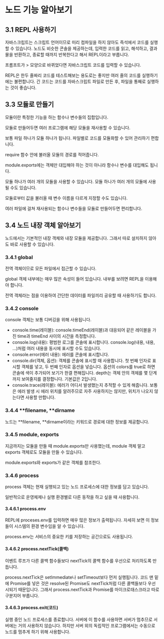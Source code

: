 # 노드 기능 알아보기

## 3.1 REPL 사용하기

자바스크립트는 스크립트 언어이므로 미리 컴파일을 하지 않아도 즉석에서 코드를 실행할 수 있습니다.
노드도 비슷한 콘솔을 제공하는데, 입력한 코드를 읽고, 해석하고, 결과물을 반환하고, 종료할 때까지 반복한다고 해서 REPL이라고 부릅니다.

프롬프트가 > 모양으로 바뀌었다면 자바스크립트 코드를 입력할 수 있습니다.

REPL은 한두 줄짜리 코드를 테스트해보는 용도로는 좋지만 여러 줄의 코드를 실행하기에는 불편합니다.
긴 코드는 코드를 자바스크립트 파일로 만든 후, 파일을 통째로 실행하는 것이 좋습니다.

## 3.3 모듈로 만들기

모듈이란 특정한 기능을 하는 함수나 변수들의 집합입니다.

모듈로 만들어두면 여러 프로그램에 해당 모듈을 재사용할 수 있습니다.

보통 파일 하나가 모듈 하나가 됩니다.
파일별로 코드를 모듈화할 수 있어 관리하기 편합니다.

require 함수 안에 불러올 모듈의 경로를 적어줍니다.

module.exports에는 객체만 대입해야 하는 것이 아니라 함수나 변수를 대입해도 됩니다.

모듈 하나가 여러 개의 모듈을 사용할 수 있습니다.
모듈 하나가 여러 개의 모듈에 사용될 수도 있습니다.

모듈로부터 값을 불러올 때 변수 이름을 다르게 지정할 수도 있습니다.

여러 파일에 걸쳐 재사용되는 함수나 변수들을 모듈로 만들어두면 편리합니다.

## 3.4 노드 내장 객체 알아보기

노드에서는 기본적인 내장 객체와 내장 모듈을 제공합니다.
그래서 따로 설치하지 않아도 바로 사용할 수 있습니다.

### 3.4.1 global

전역 객체이므로 모든 파일에서 접근할 수 있습니다.

global 객체 내부에는 매우 많은 속성이 들어 있습니다.
내부를 보려면 REPL을 이용해야 합니다.

전역 객체라는 점을 이용하여 간단한 데이터를 파일끼리 공유할 때 사용하기도 합니다.

### 3.4.2 console

console 객체는 보통 디버깅을 위해 사용됩니다.

- console.time(레이블): console.timeEnd(레이블)과 대응되어 같은 레이블을 가진 time과 timeEnd 사이의 시간을 측정합니다.
- console.log(내용): 평범한 로그를 콘솔에 표시합니다. console.log(내용, 내용, ...)처럼 여러 내용을 동시에 표시할 수도 있습니다.
- console.error(에러 내용): 에러를 콘솔에 표시합니다.
- console.dir(객체, 옵션): 객체를 콘솔에 표시할 때 사용합니다. 첫 번째 인자로 표시할 객체를 넣고, 두 번째 인자로 옵션을 넣습니다. 옵션의 colors를 true로 하면 콘솔에 색이 추가되어 보기가 한결 편해집니다. depth는 객체 안의 객체를 몇 단계까지 보여줄지를 결정합니다. 기본값은 2입니다.
- console.trace(레이블): 에러가 어디서 발생했는지 추적할 수 있게 해줍니다. 보통은 에러 발생 시 에러 위치를 알려주므로 자주 사용하지는 않지만, 위치가 나오지 않는다면 사용할 만합니다.

### 3.4.4 **filename, **dirname

노드는 **filename, **dirname이라는 키워드로 경로에 대한 정보를 제공합니다.

### 3.4.5 module, exports

지금까지는 모듈을 만들 때 module.exports만 사용했는데, module 객체 말고 exports 객체로도 모듈을 만들 수 있습니다.

module.exports와 exports가 같은 객체를 참조한다.

### 3.4.6 process

process 객체는 현재 실행되고 있는 노드 프로세스에 대한 정보를 담고 있습니다.

일반적으로 운영체제나 실행 환경별로 다른 동작을 하고 싶을 때 사용합니다.

#### 3.4.6.1 process.env

REPL에 proceses.env를 입력하면 매우 많은 정보가 출력됩니다.
자세히 보면 이 정보들이 시스템의 환경 변수임을 알 수 있습니다.

process.env는 서비스의 중요한 키를 저장하는 공간으로도 사용됩니다.

#### 3.4.6.2 process.nextTick(콜백)

이벤트 루프가 다른 콜백 함수들보다 nextTick의 콜백 함수를 우선으로 처리하도록 만듭니다.

process.nextTick은 setImmediate나 setTimeout보다 먼저 실행됩니다.
코드 맨 밑에 Promise를 넣은 것은 resolve된 Promise도 nextTick처럼 다른 콜백들보다 우선시되기 때문입니다.
그래서 process.nextTick과 Promise를 마이크로태스크라고 따로 구분지어 부릅니다.

#### 3.4.6.3 process.exit(코드)

실행 중인 노드 프로세스를 종료합니다.
서버에 이 함수를 사용하면 서버가 멈추므로 서버에는 거의 사용하지 않습니다.
하지만 서버 외의 독립적인 프로그램에서는 수동으로 노드를 멈추게 하기 위해 사용합니다.
